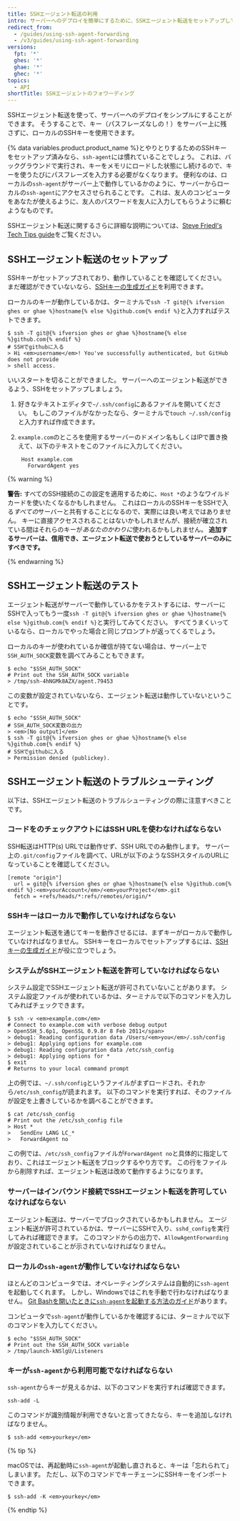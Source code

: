 ```yaml
---
title: SSHエージェント転送の利用
intro: サーバーへのデプロイを簡単にするために、SSHエージェント転送をセットアップして、安全にローカルのSSHキーを使うことができます。
redirect_from:
  - /guides/using-ssh-agent-forwarding
  - /v3/guides/using-ssh-agent-forwarding
versions:
  fpt: '*'
  ghes: '*'
  ghae: '*'
  ghec: '*'
topics:
  - API
shortTitle: SSHエージェントのフォワーディング
---
```




SSHエージェント転送を使って、サーバーへのデプロイをシンプルにすることができます。  そうすることで、キー（パスフレーズなしの！）をサーバー上に残さずに、ローカルのSSHキーを使用できます。

{% data variables.product.product_name %}とやりとりするためのSSHキーをセットアップ済みなら、`ssh-agent`には慣れていることでしょう。 これは、バックグラウンドで実行され、キーをメモリにロードした状態にし続けるので、キーを使うたびにパスフレーズを入力する必要がなくなります。 便利なのは、ローカルの`ssh-agent`がサーバー上で動作しているかのように、サーバーからローカルの`ssh-agent`にアクセスさせられることです。 これは、友人のコンピュータをあなたが使えるように、友人のパスワードを友人に入力してもらうように頼むようなものです。

SSHエージェント転送に関するさらに詳細な説明については、[Steve Friedl's Tech Tips guide][tech-tips]をご覧ください。

## SSHエージェント転送のセットアップ

SSHキーがセットアップされており、動作していることを確認してください。 まだ確認ができていないなら、[SSHキーの生成ガイド][generating-keys]を利用できます。

ローカルのキーが動作しているかは、ターミナルで`ssh -T git@{% ifversion ghes or ghae %}hostname{% else %}github.com{% endif %}`と入力すればテストできます。

```shell
$ ssh -T git@{% ifversion ghes or ghae %}hostname{% else %}github.com{% endif %}
# SSHでgithubに入る
> Hi <em>username</em>! You've successfully authenticated, but GitHub does not provide
> shell access.
```

いいスタートを切ることができました。 サーバーへのエージェント転送ができるよう、SSHをセットアップしましょう。

1. 好きなテキストエディタで`~/.ssh/config`にあるファイルを開いてください。 もしこのファイルがなかったなら、ターミナルで`touch ~/.ssh/config`と入力すれば作成できます。

2. `example.com`のところを使用するサーバーのドメイン名もしくはIPで置き換えて、以下のテキストをこのファイルに入力してください。
   
        Host example.com
          ForwardAgent yes

{% warning %}

**警告:** すべてのSSH接続のこの設定を適用するために、`Host *`のようなワイルドカードを使いたくなるかもしれません。 これはローカルのSSHキーをSSHで入る*すべての*サーバーと共有することになるので、実際には良い考えではありません。 キーに直接アクセスされることはないかもしれませんが、接続が確立されている間はそれらのキーが*あなたのかわりに*使われるかもしれません。 **追加するサーバーは、信用でき、エージェント転送で使おうとしているサーバーのみにすべきです。**

{% endwarning %}

## SSHエージェント転送のテスト

エージェント転送がサーバーで動作しているかをテストするには、サーバーにSSHで入ってもう一度`ssh -T git@{% ifversion ghes or ghae %}hostname{% else %}github.com{% endif %}`と実行してみてください。  すべてうまくいっているなら、ローカルでやった場合と同じプロンプトが返ってくるでしょう。

ローカルのキーが使われているか確信が持てない場合は、サーバー上で`SSH_AUTH_SOCK`変数を調べてみることもできます。

```shell
$ echo "$SSH_AUTH_SOCK"
# Print out the SSH_AUTH_SOCK variable
> /tmp/ssh-4hNGMk8AZX/agent.79453
```

この変数が設定されていないなら、エージェント転送は動作していないということです。

```shell
$ echo "$SSH_AUTH_SOCK"
# SSH_AUTH_SOCK変数の出力
> <em>[No output]</em>
$ ssh -T git@{% ifversion ghes or ghae %}hostname{% else %}github.com{% endif %}
# SSHでgithubに入る
> Permission denied (publickey).
```

## SSHエージェント転送のトラブルシューティング

以下は、SSHエージェント転送のトラブルシューティングの際に注意すべきことです。

### コードをのチェックアウトにはSSH URLを使わなければならない

SSH転送はHTTP(s) URLでは動作せず、SSH URLでのみ動作します。 サーバー上の`.git/config`ファイルを調べて、URLが以下のようなSSHスタイルのURLになっていることを確認してください。

```shell
[remote "origin"]
  url = git@{% ifversion ghes or ghae %}hostname{% else %}github.com{% endif %}:<em>yourAccount</em>/<em>yourProject</em>.git
  fetch = +refs/heads/*:refs/remotes/origin/*
```

### SSHキーはローカルで動作していなければならない

エージェント転送を通じてキーを動作させるには、まずキーがローカルで動作していなければなりません。 SSHキーをローカルでセットアップするには、[SSHキーの生成ガイド][generating-keys]が役に立つでしょう。

### システムがSSHエージェント転送を許可していなければならない

システム設定でSSHエージェント転送が許可されていないことがあります。 システム設定ファイルが使われているかは、ターミナルで以下のコマンドを入力してみればチェックできます。

```shell
$ ssh -v <em>example.com</em>
# Connect to example.com with verbose debug output
> OpenSSH_5.6p1, OpenSSL 0.9.8r 8 Feb 2011</span>
> debug1: Reading configuration data /Users/<em>you</em>/.ssh/config
> debug1: Applying options for example.com
> debug1: Reading configuration data /etc/ssh_config
> debug1: Applying options for *
$ exit
# Returns to your local command prompt
```

上の例では、`~/.ssh/config`というファイルがまずロードされ、それから`/etc/ssh_config`が読まれます。  以下のコマンドを実行すれば、そのファイルが設定を上書きしているかを調べることができます。

```shell
$ cat /etc/ssh_config
# Print out the /etc/ssh_config file
> Host *
>   SendEnv LANG LC_*
>   ForwardAgent no
```

この例では、`/etc/ssh_config`ファイルが`ForwardAgent no`と具体的に指定しており、これはエージェント転送をブロックするやり方です。 この行をファイルから削除すれば、エージェント転送は改めて動作するようになります。

### サーバーはインバウンド接続でSSHエージェント転送を許可していなければならない

エージェント転送は、サーバーでブロックされているかもしれません。 エージェント転送が許可されているかは、サーバーにSSHで入り、`sshd_config`を実行してみれば確認できます。 このコマンドからの出力で、`AllowAgentForwarding`が設定されていることが示されていなければなりません。

### ローカルの`ssh-agent`が動作していなければならない

ほとんどのコンピュータでは、オペレーティングシステムは自動的に`ssh-agent`を起動してくれます。  しかし、Windowsではこれを手動で行わなければなりません。 [Git Bashを開いたときに`ssh-agent`を起動する方法のガイド][autolaunch-ssh-agent]があります。

コンピュータで`ssh-agent`が動作しているかを確認するには、ターミナルで以下のコマンドを入力してください。

```shell
$ echo "$SSH_AUTH_SOCK"
# Print out the SSH_AUTH_SOCK variable
> /tmp/launch-kNSlgU/Listeners
```

### キーが`ssh-agent`から利用可能でなければならない

`ssh-agent`からキーが見えるかは、以下のコマンドを実行すれば確認できます。

```shell
ssh-add -L
```

このコマンドが識別情報が利用できないと言ってきたなら、キーを追加しなければなりません。

```shell
$ ssh-add <em>yourkey</em>
```

{% tip %}

macOSでは、再起動時に`ssh-agent`が起動し直されると、キーは「忘れられて」しまいます。 ただし、以下のコマンドでキーチェーンにSSHキーをインポートできます。

```shell
$ ssh-add -K <em>yourkey</em>
```

{% endtip %}

[tech-tips]: http://www.unixwiz.net/techtips/ssh-agent-forwarding.html
[generating-keys]: /articles/generating-ssh-keys
[autolaunch-ssh-agent]: /github/authenticating-to-github/working-with-ssh-key-passphrases#auto-launching-ssh-agent-on-git-for-windows
